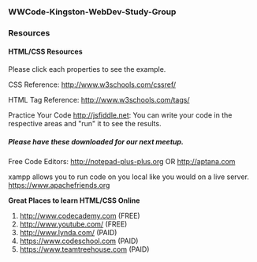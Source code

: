 <h3>WWCode-Kingston-WebDev-Study-Group</h3>




<h3>Resources</h3>

<h4>HTML/CSS Resources</h4>

Please click each properties to see the example.

CSS Reference: http://www.w3schools.com/cssref/

HTML Tag Reference: http://www.w3schools.com/tags/

Practice Your Code
http://jsfiddle.net: You can write your code in the respective areas and "run" it to see the results.

<h5>Please have these downloaded for our next meetup.</h5>

Free Code Editors: 
http://notepad-plus-plus.org 
OR
http://aptana.com

xampp allows you to run code on you local like you would on a live server. 
https://www.apachefriends.org


<strong>Great Places to learn HTML/CSS Online</strong>

1. http://www.codecademy.com      (FREE)
2. http://www.youtube.com/        (FREE)
3. http://www.lynda.com/          (PAID)
4. https://www.codeschool.com     (PAID)
5. https://www.teamtreehouse.com  (PAID)
